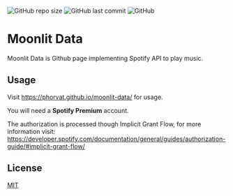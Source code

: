 <p align="left">
<img alt="GitHub repo size" src="https://img.shields.io/github/repo-size/phorvat/moonlit-data">
<img alt="GitHub last commit" src="https://img.shields.io/github/last-commit/phorvat/moonlit-data">
<img alt="GitHub" src="https://img.shields.io/github/license/phorvat/moonlit-data">
</p>

# Moonlit Data

Moonlit Data is Github page implementing Spotify API to play music.

## Usage


Visit  <a href="https://phorvat.github.io/moonlit-data/" >https://phorvat.github.io/moonlit-data/ for usage.

You will need a **Spotify Premium** account.

The authorization is processed though Implicit Grant Flow, for more information visit:
<a href="https://developer.spotify.com/documentation/general/guides/authorization-guide/#implicit-grant-flow">https://developer.spotify.com/documentation/general/guides/authorization-guide/#implicit-grant-flow/


## License
[MIT](https://choosealicense.com/licenses/mit/)